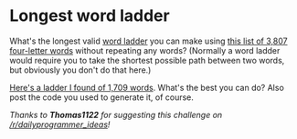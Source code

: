 # Longest word ladder
<div class="md"><p>What's the longest valid <a href="http://www.reddit.com/r/dailyprogrammer/comments/149kec/1242012_challenge_114_easy_word_ladder_steps/">word ladder</a> you can make using <a href="http://pastebin.com/zY4Xt7iB">this list of 3,807 four-letter words</a> without repeating any words? (Normally a word ladder would require you to take the shortest possible path between two words, but obviously you don't do that here.)</p>
<p><a href="http://pastebin.com/DgeX0CTC">Here's a ladder I found of 1,709 words</a>. What's the best you can do? Also post the code you used to generate it, of course.</p>
<p><em>Thanks to <strong>Thomas1122</strong> for suggesting this challenge on <a href="/r/dailyprogrammer_ideas">/r/dailyprogrammer_ideas</a>!</em></p>
</div>
